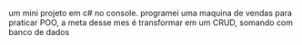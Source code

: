 um mini projeto em c# no console. 
programei uma maquina de vendas para praticar POO, a meta desse mes é transformar em um CRUD, somando com banco de dados
